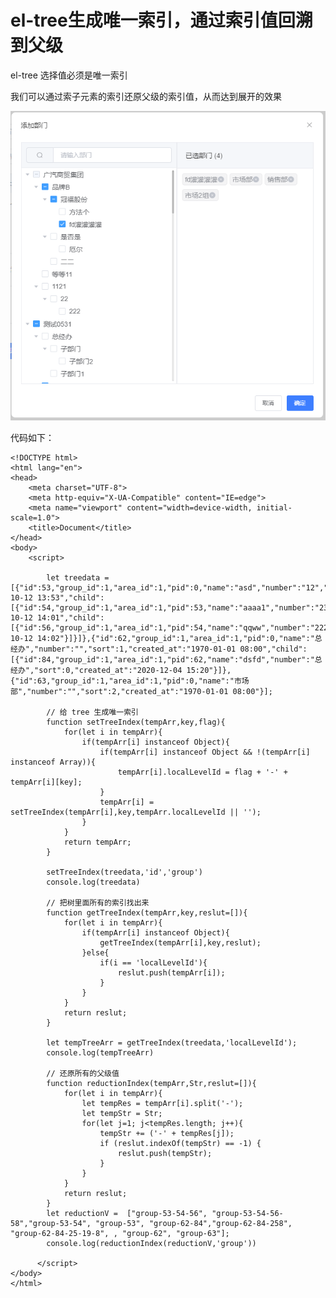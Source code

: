 # el-tree生成唯一索引，通过索引值回溯到父级

el-tree 选择值必须是唯一索引

我们可以通过索子元素的索引还原父级的索引值，从而达到展开的效果

![](../images/6251920174592.png)

代码如下：
	
	<!DOCTYPE html>
	<html lang="en">
	<head>
	    <meta charset="UTF-8">
	    <meta http-equiv="X-UA-Compatible" content="IE=edge">
	    <meta name="viewport" content="width=device-width, initial-scale=1.0">
	    <title>Document</title>
	</head>
	<body>
	    <script>
	
	        let treedata = [{"id":53,"group_id":1,"area_id":1,"pid":0,"name":"asd","number":"12","sort":0,"created_at":"2020-10-12 13:53","child":[{"id":54,"group_id":1,"area_id":1,"pid":53,"name":"aaaa1","number":"2323","sort":0,"created_at":"2020-10-12 14:01","child":[{"id":56,"group_id":1,"area_id":1,"pid":54,"name":"qqww","number":"2222","sort":0,"created_at":"2020-10-12 14:02"}]}]},{"id":62,"group_id":1,"area_id":1,"pid":0,"name":"总经办","number":"","sort":1,"created_at":"1970-01-01 08:00","child":[{"id":84,"group_id":1,"area_id":1,"pid":62,"name":"dsfd","number":"总经办","sort":0,"created_at":"2020-12-04 15:20"}]},{"id":63,"group_id":1,"area_id":1,"pid":0,"name":"市场部","number":"","sort":2,"created_at":"1970-01-01 08:00"}];
	        
	        // 给 tree 生成唯一索引
	        function setTreeIndex(tempArr,key,flag){
	            for(let i in tempArr){
	                if(tempArr[i] instanceof Object){
	                    if(tempArr[i] instanceof Object && !(tempArr[i] instanceof Array)){
	                        tempArr[i].localLevelId = flag + '-' + tempArr[i][key];
	                    }
	                    tempArr[i] = setTreeIndex(tempArr[i],key,tempArr.localLevelId || '');
	                }
	            }
	            return tempArr;
	        }
	
	        setTreeIndex(treedata,'id','group')
	        console.log(treedata)
	
	        // 把树里面所有的索引找出来
	        function getTreeIndex(tempArr,key,reslut=[]){
	            for(let i in tempArr){
	                if(tempArr[i] instanceof Object){
	                    getTreeIndex(tempArr[i],key,reslut);
	                }else{
	                    if(i == 'localLevelId'){
	                        reslut.push(tempArr[i]);
	                    }
	                }
	            }
	            return reslut;
	        }
	
	        let tempTreeArr = getTreeIndex(treedata,'localLevelId');
	        console.log(tempTreeArr)
	
	        // 还原所有的父级值
	        function reductionIndex(tempArr,Str,reslut=[]){
	            for(let i in tempArr){
	                let tempRes = tempArr[i].split('-');
	                let tempStr = Str;
	                for(let j=1; j<tempRes.length; j++){
	                    tempStr += ('-' + tempRes[j]);
	                    if (reslut.indexOf(tempStr) == -1) {
	                        reslut.push(tempStr);
	                    }
	                }
	            }
	            return reslut;
	        }
	        let reductionV =  ["group-53-54-56", "group-53-54-56-58","group-53-54", "group-53", "group-62-84","group-62-84-258", "group-62-84-25-19-8", , "group-62", "group-63"];
	        console.log(reductionIndex(reductionV,'group'))
	        
	      </script>
	</body>
	</html>
